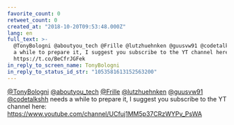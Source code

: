 ```yaml
---
favorite_count: 0
retweet_count: 0
created_at: "2018-10-20T09:53:48.000Z"
lang: en
full_text: >-
  @TonyBologni @aboutyou_tech @Frille @lutzhuehnken @guusvw91 @codetalkshh needs
  a while to prepare it, I suggest you subscribe to the YT channel here:
  https://t.co/BeCfrJGFek
in_reply_to_screen_name: TonyBologni
in_reply_to_status_id_str: "1053581613152563200"
---
```


[@TonyBologni](https://twitter.com/TonyBologni)
[@aboutyou_tech](https://twitter.com/aboutyou_tech)
[@Frille](https://twitter.com/Frille)
[@lutzhuehnken](https://twitter.com/lutzhuehnken)
[@guusvw91](https://twitter.com/guusvw91)
[@codetalkshh](https://twitter.com/codetalkshh) needs a while to prepare it, I
suggest you subscribe to the YT channel here:
<https://www.youtube.com/channel/UCfuj1MM5p37CRzWYPv_PsWA>
